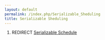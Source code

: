 ```yaml
---
layout: default
permalink: /index.php/Serializable_Sheduling
title: Serializable Sheduling
---
```

1. REDIRECT [Serializable Schedule](Serializable_Schedule)
